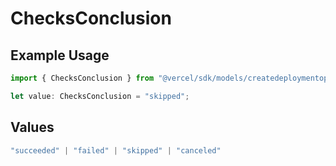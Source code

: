 # ChecksConclusion

## Example Usage

```typescript
import { ChecksConclusion } from "@vercel/sdk/models/createdeploymentop.js";

let value: ChecksConclusion = "skipped";
```

## Values

```typescript
"succeeded" | "failed" | "skipped" | "canceled"
```
